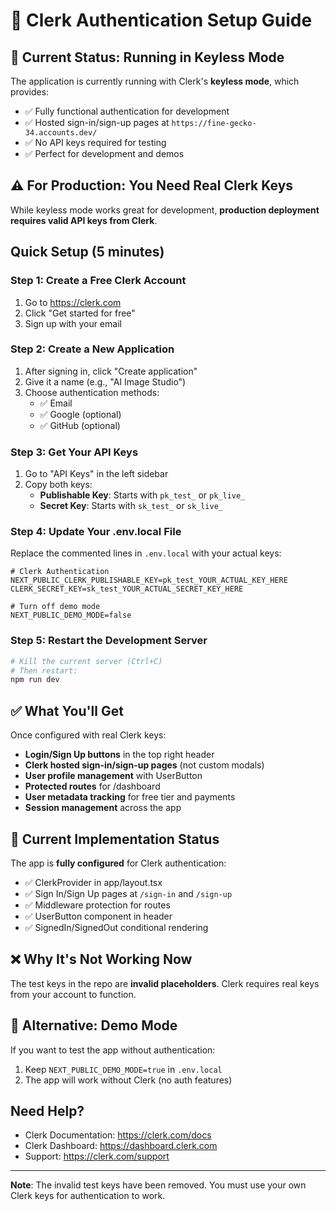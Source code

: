 # 🔐 Clerk Authentication Setup Guide

## 🚀 Current Status: Running in Keyless Mode

The application is currently running with Clerk's **keyless mode**, which provides:
- ✅ Fully functional authentication for development
- ✅ Hosted sign-in/sign-up pages at `https://fine-gecko-34.accounts.dev/`
- ✅ No API keys required for testing
- ✅ Perfect for development and demos

## ⚠️ For Production: You Need Real Clerk Keys

While keyless mode works great for development, **production deployment requires valid API keys from Clerk**.

## Quick Setup (5 minutes)

### Step 1: Create a Free Clerk Account
1. Go to https://clerk.com
2. Click "Get started for free"
3. Sign up with your email

### Step 2: Create a New Application
1. After signing in, click "Create application"
2. Give it a name (e.g., "AI Image Studio")
3. Choose authentication methods:
   - ✅ Email
   - ✅ Google (optional)
   - ✅ GitHub (optional)

### Step 3: Get Your API Keys
1. Go to "API Keys" in the left sidebar
2. Copy both keys:
   - **Publishable Key**: Starts with `pk_test_` or `pk_live_`
   - **Secret Key**: Starts with `sk_test_` or `sk_live_`

### Step 4: Update Your .env.local File
Replace the commented lines in `.env.local` with your actual keys:

```env
# Clerk Authentication
NEXT_PUBLIC_CLERK_PUBLISHABLE_KEY=pk_test_YOUR_ACTUAL_KEY_HERE
CLERK_SECRET_KEY=sk_test_YOUR_ACTUAL_SECRET_KEY_HERE

# Turn off demo mode
NEXT_PUBLIC_DEMO_MODE=false
```

### Step 5: Restart the Development Server
```bash
# Kill the current server (Ctrl+C)
# Then restart:
npm run dev
```

## ✅ What You'll Get

Once configured with real Clerk keys:
- **Login/Sign Up buttons** in the top right header
- **Clerk hosted sign-in/sign-up pages** (not custom modals)
- **User profile management** with UserButton
- **Protected routes** for /dashboard
- **User metadata tracking** for free tier and payments
- **Session management** across the app

## 🎯 Current Implementation Status

The app is **fully configured** for Clerk authentication:
- ✅ ClerkProvider in app/layout.tsx
- ✅ Sign In/Sign Up pages at `/sign-in` and `/sign-up`
- ✅ Middleware protection for routes
- ✅ UserButton component in header
- ✅ SignedIn/SignedOut conditional rendering

## ❌ Why It's Not Working Now

The test keys in the repo are **invalid placeholders**. Clerk requires real keys from your account to function.

## 🚀 Alternative: Demo Mode

If you want to test the app without authentication:
1. Keep `NEXT_PUBLIC_DEMO_MODE=true` in `.env.local`
2. The app will work without Clerk (no auth features)

## Need Help?

- Clerk Documentation: https://clerk.com/docs
- Clerk Dashboard: https://dashboard.clerk.com
- Support: https://clerk.com/support

---

**Note**: The invalid test keys have been removed. You must use your own Clerk keys for authentication to work.